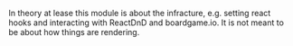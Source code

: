 In theory at lease this module is about the infracture, e.g. setting react 
hooks and interacting with ReactDnD and boardgame.io. It is not meant to be
about how things are rendering.